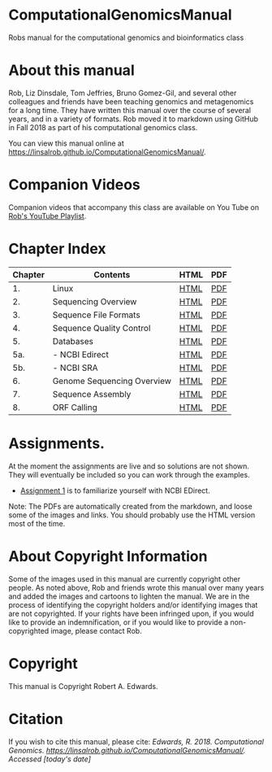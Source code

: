 # ComputationalGenomicsManual

Robs manual for the computational genomics and bioinformatics class

# About this manual

Rob, Liz Dinsdale, Tom Jeffries, Bruno Gomez-Gil, and several other colleagues and friends have been teaching genomics and metagenomics for a long time. They have written this manual over the course of several years, and in a variety of formats. Rob moved it to markdown using GitHub in Fall 2018 as part of his computational genomics class.

You can view this manual online at https://linsalrob.github.io/ComputationalGenomicsManual/.

# Companion Videos

Companion videos that accompany this class are available on You Tube on [Rob's YouTube Playlist](https://www.youtube.com/playlist?list=PLpPXw4zFa0uLMHwSZ7DMeLGjIUgo1IBbn).

# Chapter Index

Chapter | Contents  | HTML  | PDF   
--- | --- | --- | ---
1\. | Linux | [HTML](Linux/) | [PDF](Linux/Linux.pdf)
2\. | Sequencing Overview | [HTML](Sequencing/) | [PDF](Sequencing/Sequencing.pdf)
3\. | Sequence File Formats | [HTML](SequenceFileFormats/) | [PDF](SequenceFileFormats/SequenceFileFormats.pdf)
4\. | Sequence Quality Control | [HTML](SequenceQC/) | [PDF](SequenceQC/SequenceQC.pdf)
5\. | Databases | [HTML](Databases/) | [PDF](Databases/Databases.pdf)
5a. | - NCBI Edirect | [HTML](Databases/NCBI_Edirect.md) | [PDF](Databases/NCBI_Edirect.pdf)
5b. | - NCBI SRA | [HTML](Databases/SRA.md) | [PDF](Databases/SRA.pdf)
6\. | Genome Sequencing Overview | [HTML](Genome_Sequencing_Overview) | [PDF](Genome_Sequencing_Overview/Genome_Sequencing_Overview.pdf)
7\. | Sequence Assembly | [HTML](SequenceAssembly) | [PDF](SequenceAssembly/SequenceAssembly.pdf)
8\. | ORF Calling | [HTML](ORFCalling/) | [PDF](ORFCalling/ORFCalling.pdf)

# Assignments. 

At the moment the assignments are live and so solutions are not shown. They will eventually be included so you can work through the examples.

* [Assignment 1](Assignments/Assignment1/) is to familiarize yourself with NCBI EDirect.


Note: The PDFs are automatically created from the markdown, and loose some of the images and links. You should probably use the HTML version most of the time.

# About Copyright Information

Some of the images used in this manual are currently copyright other people. As noted above, Rob and friends wrote this manual over many years and added the images and cartoons to lighten the manual. We are in the process of identifying the copyright holders and/or identifying images that are not copyrighted. If your rights have been infringed upon, if you would like to provide an indemnification, or if you would like to provide a non-copyrighted image, please contact Rob.

# Copyright

This manual is Copyright Robert A. Edwards.

# Citation

If you wish to cite this manual, please cite: *Edwards, R. 2018. Computational Genomics. https://linsalrob.github.io/ComputationalGenomicsManual/. Accessed [today's date]*
